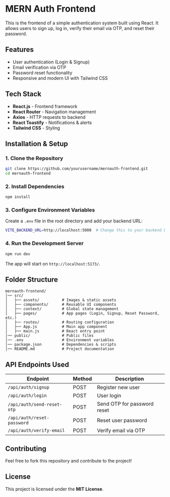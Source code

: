 # MERN Auth Frontend

This is the frontend of a simple authentication system built using React. It allows users to sign up, log in, verify their email via OTP, and reset their password.

## Features
- User authentication (Login & Signup)
- Email verification via OTP
- Password reset functionality
- Responsive and modern UI with Tailwind CSS

## Tech Stack
- **React.js** - Frontend framework
- **React Router** - Navigation management
- **Axios** - HTTP requests to backend
- **React Toastify** - Notifications & alerts
- **Tailwind CSS** - Styling

## Installation & Setup

### 1. Clone the Repository
```sh
git clone https://github.com/yourusername/mernauth-frontend.git
cd mernauth-frontend
```

### 2. Install Dependencies
```sh
npm install
```

### 3. Configure Environment Variables
Create a `.env` file in the root directory and add your backend URL:
```sh
VITE_BACKEND_URL=http://localhost:5000  # Change this to your backend URL
```

### 4. Run the Development Server
```sh
npm run dev
```
The app will start on `http://localhost:5173/`.

## Folder Structure
```
mernauth-frontend/
│── src/
│   ├── assets/          # Images & static assets
│   ├── components/      # Reusable UI components
│   ├── context/         # Global state management
│   ├── pages/           # App pages (Login, Signup, Reset Password, etc.)
│   ├── routes/          # Routing configuration
│   ├── App.js           # Main app component
│   ├── main.js          # React entry point
│── public/              # Public files
│── .env                 # Environment variables
│── package.json         # Dependencies & scripts
│── README.md            # Project documentation
```

## API Endpoints Used
| Endpoint | Method | Description |
|----------|--------|-------------|
| `/api/auth/signup` | POST | Register new user |
| `/api/auth/login` | POST | User login |
| `/api/auth/send-reset-otp` | POST | Send OTP for password reset |
| `/api/auth/reset-password` | POST | Reset user password |
| `/api/auth/verify-email` | POST | Verify email via OTP |

## Contributing
Feel free to fork this repository and contribute to the project!

## License
This project is licensed under the **MIT License**.

